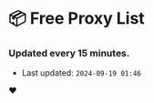 # :package: Free Proxy List
### Updated every 15 minutes.

- Last updated: `2024-09-19 01:46`

:heart:
